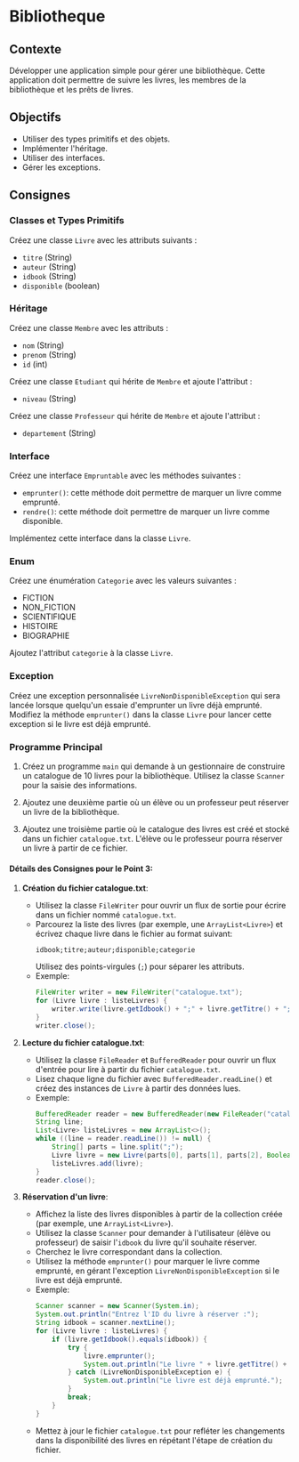 # Bibliotheque

## Contexte

Développer une application simple pour gérer une bibliothèque. Cette application doit permettre de suivre les livres, les membres de la bibliothèque et les prêts de livres.

## Objectifs

- Utiliser des types primitifs et des objets.
- Implémenter l'héritage.
- Utiliser des interfaces.
- Gérer les exceptions.

## Consignes

### Classes et Types Primitifs

Créez une classe `Livre` avec les attributs suivants :
- `titre` (String)
- `auteur` (String)
- `idbook` (String)
- `disponible` (boolean)

### Héritage

Créez une classe `Membre` avec les attributs :
- `nom` (String)
- `prenom` (String)
- `id` (int)

Créez une classe `Etudiant` qui hérite de `Membre` et ajoute l'attribut :
- `niveau` (String)

Créez une classe `Professeur` qui hérite de `Membre` et ajoute l'attribut :
- `departement` (String)

### Interface

Créez une interface `Empruntable` avec les méthodes suivantes :
- `emprunter()`: cette méthode doit permettre de marquer un livre comme emprunté.
- `rendre()`: cette méthode doit permettre de marquer un livre comme disponible.

Implémentez cette interface dans la classe `Livre`.

### Enum

Créez une énumération `Categorie` avec les valeurs suivantes :
- FICTION
- NON_FICTION
- SCIENTIFIQUE
- HISTOIRE
- BIOGRAPHIE

Ajoutez l'attribut `categorie` à la classe `Livre`.

### Exception

Créez une exception personnalisée `LivreNonDisponibleException` qui sera lancée lorsque quelqu'un essaie d'emprunter un livre déjà emprunté. Modifiez la méthode `emprunter()` dans la classe `Livre` pour lancer cette exception si le livre est déjà emprunté.

### Programme Principal

1. Créez un programme `main` qui demande à un gestionnaire de construire un catalogue de 10 livres pour la bibliothèque. Utilisez la classe `Scanner` pour la saisie des informations.

2. Ajoutez une deuxième partie où un élève ou un professeur peut réserver un livre de la bibliothèque.

3. Ajoutez une troisième partie où le catalogue des livres est créé et stocké dans un fichier `catalogue.txt`. L'élève ou le professeur pourra réserver un livre à partir de ce fichier.


#### Détails des Consignes pour le Point 3:

1. **Création du fichier catalogue.txt**:
    - Utilisez la classe `FileWriter` pour ouvrir un flux de sortie pour écrire dans un fichier nommé `catalogue.txt`.
    - Parcourez la liste des livres (par exemple, une `ArrayList<Livre>`) et écrivez chaque livre dans le fichier au format suivant:
      ```
      idbook;titre;auteur;disponible;categorie
      ```
      Utilisez des points-virgules (`;`) pour séparer les attributs.
    - Exemple:
      ```java
      FileWriter writer = new FileWriter("catalogue.txt");
      for (Livre livre : listeLivres) {
          writer.write(livre.getIdbook() + ";" + livre.getTitre() + ";" + livre.getAuteur() + ";" + livre.isDisponible() + ";" + livre.getCategorie() + "\n");
      }
      writer.close();
      ```

2. **Lecture du fichier catalogue.txt**:
    - Utilisez la classe `FileReader` et `BufferedReader` pour ouvrir un flux d'entrée pour lire à partir du fichier `catalogue.txt`.
    - Lisez chaque ligne du fichier avec `BufferedReader.readLine()` et créez des instances de `Livre` à partir des données lues.
    - Exemple:
      ```java
      BufferedReader reader = new BufferedReader(new FileReader("catalogue.txt"));
      String line;
      List<Livre> listeLivres = new ArrayList<>();
      while ((line = reader.readLine()) != null) {
          String[] parts = line.split(";");
          Livre livre = new Livre(parts[0], parts[1], parts[2], Boolean.parseBoolean(parts[3]), Categorie.valueOf(parts[4]));
          listeLivres.add(livre);
      }
      reader.close();
      ```

3. **Réservation d'un livre**:
    - Affichez la liste des livres disponibles à partir de la collection créée (par exemple, une `ArrayList<Livre>`).
    - Utilisez la classe `Scanner` pour demander à l'utilisateur (élève ou professeur) de saisir l'`idbook` du livre qu'il souhaite réserver.
    - Cherchez le livre correspondant dans la collection.
    - Utilisez la méthode `emprunter()` pour marquer le livre comme emprunté, en gérant l'exception `LivreNonDisponibleException` si le livre est déjà emprunté.
    - Exemple:
      ```java
      Scanner scanner = new Scanner(System.in);
      System.out.println("Entrez l'ID du livre à réserver :");
      String idbook = scanner.nextLine();
      for (Livre livre : listeLivres) {
          if (livre.getIdbook().equals(idbook)) {
              try {
                  livre.emprunter();
                  System.out.println("Le livre " + livre.getTitre() + " a été réservé.");
              } catch (LivreNonDisponibleException e) {
                  System.out.println("Le livre est déjà emprunté.");
              }
              break;
          }
      }
      ```
    - Mettez à jour le fichier `catalogue.txt` pour refléter les changements dans la disponibilité des livres en répétant l'étape de création du fichier.


